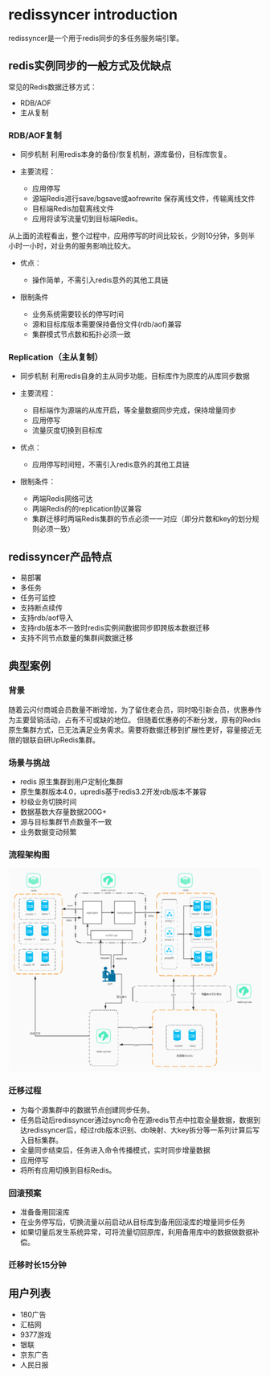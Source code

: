 # redissyncer introduction

redissyncer是一个用于redis同步的多任务服务端引擎。

## redis实例同步的一般方式及优缺点

常见的Redis数据迁移方式：

* RDB/AOF
* 主从复制
  
### RDB/AOF复制

* 同步机制
利用redis本身的备份/恢复机制，源库备份，目标库恢复。

* 主要流程：

  * 应用停写
  * 源端Redis进行save/bgsave或aofrewrite 保存离线文件，传输离线文件
  * 目标端Redis加载离线文件
  * 应用将读写流量切到目标端Redis。

从上面的流程看出，整个过程中，应用停写的时间比较长，少则10分钟，多则半小时一小时，对业务的服务影响比较大。

* 优点：
  * 操作简单，不需引入redis意外的其他工具链

* 限制条件
  * 业务系统需要较长的停写时间
  * 源和目标库版本需要保持备份文件(rdb/aof)兼容
  * 集群模式节点数和拓扑必须一致

### Replication（主从复制）

* 同步机制
利用redis自身的主从同步功能，目标库作为原库的从库同步数据

* 主要流程：
  * 目标端作为源端的从库开启，等全量数据同步完成，保持增量同步
  * 应用停写
  * 流量灰度切换到目标库

* 优点：
  * 应用停写时间短，不需引入redis意外的其他工具链

* 限制条件：
  * 两端Redis网络可达
  * 两端Redis的的replication协议兼容
  * 集群迁移时两端Redis集群的节点必须一一对应（即分片数和key的划分规则必须一致）

## redissyncer产品特点

* 易部署
* 多任务
* 任务可监控
* 支持断点续传
* 支持rdb/aof导入
* 支持rdb版本不一致时redis实例间数据同步即跨版本数据迁移
* 支持不同节点数量的集群间数据迁移

## 典型案例

### 背景

随着云闪付商城会员数量不断增加，为了留住老会员，同时吸引新会员，优惠券作为主要营销活动，占有不可或缺的地位。
但随着优惠券的不断分发，原有的Redis原生集群方式，已无法满足业务需求。需要将数据迁移到扩展性更好，容量接近无限的银联自研UpRedis集群。

### 场景与挑战

* redis 原生集群到用户定制化集群
* 原生集群版本4.0，upredis基于redis3.2开发rdb版本不兼容
* 秒级业务切换时间
* 数据基数大存量数据200G+
* 源与目标集群节点数量不一致
* 业务数据变动频繁

### 流程架构图

![架构图](../img/introduction/architectrue.jpg)

### 迁移过程

* 为每个源集群中的数据节点创建同步任务。
* 任务启动后redissyncer通过sync命令在源redis节点中拉取全量数据，数据到达redissyncer后，经过rdb版本识别、db映射、大key拆分等一系列计算后写入目标集群。
* 全量同步结束后，任务进入命令传播模式，实时同步增量数据
* 应用停写
* 将所有应用切换到目标Redis。

### 回滚预案

* 准备备用回滚库
* 在业务停写后，切换流量以前启动从目标库到备用回滚库的增量同步任务
* 如果切量后发生系统异常，可将流量切回原库，利用备用库中的数据做数据补偿。

### 迁移时长15分钟

## 用户列表

* 180广告
* 汇桔网
* 9377游戏
* 银联
* 京东广告
* 人民日报
  